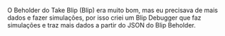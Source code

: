 O Beholder do Take Blip (Blip) era muito bom, mas eu precisava de mais dados e fazer simulações, por isso criei um Blip Debugger que faz simulações e traz mais dados a partir do JSON do Blip Beholder.
